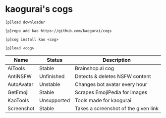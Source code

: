# kaogurai's cogs

```
[p]load downloader

[p]repo add kao https://github.com/kaogurai/cogs

[p]cog install kao <cog>

[p]load <cog>
```

| Name     | Status | Description                 |
|----------|--------|-----------------------------|
| AiTools  | Stable | Brainshop.ai cog |
| AntiNSFW  | Unfinished | Detects & deletes NSFW content |
| AutoAvatar | Unstable | Changes bot avatar every hour |
| GetEmoji | Stable | Scrapes EmojiPedia for images |
| KaoTools | Unsupported | Tools made for kaogurai |
| Screenshot | Stable | Takes a screenshot of the given link |

